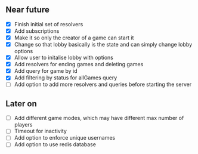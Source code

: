 ## Near future

- [x] Finish initial set of resolvers
- [x] Add subscriptions
- [x] Make it so only the creator of a game can start it
- [x] Change so that lobby basically is the state and can simply change lobby options
- [x] Allow user to initalise lobby with options
- [x] Add resolvers for ending games and deleting games
- [x] Add query for game by id
- [x] Add filtering by status for allGames query
- [ ] Add option to add more resolvers and queries before starting the server

## Later on

- [ ] Add different game modes, which may have different max number of players
- [ ] Timeout for inactivity
- [ ] Add option to enforce unique usernames
- [ ] Add option to use redis database